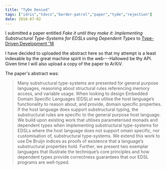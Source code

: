 ```yaml
---
title: "TyDe Denied"
tags: ["idris","tdvcs","border-patrol","paper","tyde","rejection"]
date: 2018-07-02
---
```


I submitted a paper entitled *Fake it until they make it: Implementing Substructural Type-Systems for EDSLs using Dependent Types* to [Type-Driven Development '18](https://icfp18.sigplan.org/track/tyde-2018)

I have decided to uploaded the abstract here so that my attempt is a least indexable by the great machine spirit in the web---Hallowed be thy API.
Given time I will also upload a copy of the paper to ArXiV.

The paper's abstract was:

> Many substructural type-systems are presented for general purpose
> languages, reasoning about structural rules referencing memory
> access, and variable usage. When looking to design Embedded Domain
> Specific Languages (EDSLs) we utilise the host language’s
> functionality to reason about, and provide, domain specific
> properties. If the host language does support substructural typing,
> the substructural rules are specific to the general purpose host
> language. We build upon existing work that utilises parameterised
> monads and dependent types when implementing substructural
> type-systems for EDSLs where the host language does not support
> omain specific, nor customisation of, substructural type-systems. We
> extend this work to use De Bruijn indices as proofs of existence
> that a language’s substructural properties hold. Further, we present
> two exemplar languages that illustrate the technique’s core
> principles and how dependent types provide correctness guarantees
> that our EDSL programs are well-typed.
